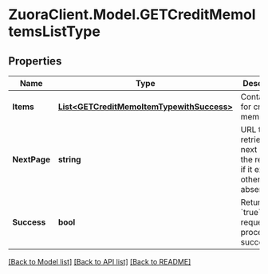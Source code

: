 # ZuoraClient.Model.GETCreditMemoItemsListType

## Properties

Name | Type | Description | Notes
------------ | ------------- | ------------- | -------------
**Items** | [**List&lt;GETCreditMemoItemTypewithSuccess&gt;**](GETCreditMemoItemTypewithSuccess.md) | Container for credit memo items.  | [optional] 
**NextPage** | **string** | URL to retrieve the next page of the response if it exists; otherwise absent.  | [optional] 
**Success** | **bool** | Returns &#x60;true&#x60; if the request was processed successfully. | [optional] 

[[Back to Model list]](../README.md#documentation-for-models) [[Back to API list]](../README.md#documentation-for-api-endpoints) [[Back to README]](../README.md)


